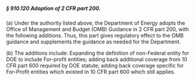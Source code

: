 ##### § 910.120 Adoption of 2 CFR part 200. #####

(a) Under the authority listed above, the Department of Energy adopts the Office of Management and Budget (OMB) Guidance in 2 CFR part 200, with the following additions. Thus, this part gives regulatory effect to the OMB guidance and supplements the guidance as needed for the Department.

(b) The additions include: Expanding the definition of non-Federal entity for DOE to include For-profit entities; adding back additional coverage from 10 CFR part 600 required by DOE statute; adding back coverage specific for For-Profit entities which existed in 10 CFR part 600 which still applies.
